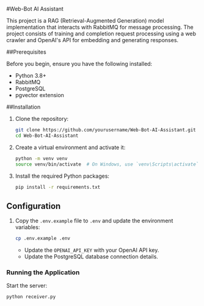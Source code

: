 #Web-Bot AI Assistant 

This project is a RAG (Retrieval-Augmented Generation) model implementation that interacts with RabbitMQ for message processing. The project consists of training and completion request processing using a web crawler and OpenAI's API for embedding and generating responses.

##Prerequisites

Before you begin, ensure you have the following installed:

- Python 3.8+
- RabbitMQ
- PostgreSQL
- pgvector extension

##Installation

1. Clone the repository:

    ```bash
    git clone https://github.com/yourusername/Web-Bot-AI-Assistant.git
    cd Web-Bot-AI-Assistant
    ```
2. Create a virtual environment and activate it:

    ```bash
    python -m venv venv
    source venv/bin/activate  # On Windows, use `venv\Scripts\activate`
    ```
3. Install the required Python packages:

    ```bash
    pip install -r requirements.txt
    ```

## Configuration

1. Copy the `.env.example` file to `.env` and update the environment variables:

    ```bash
    cp .env.example .env
    ```

    - Update the `OPENAI_API_KEY` with your OpenAI API key.
    - Update the PostgreSQL database connection details.

### Running the Application

Start the server:

```bash
python receiver.py

